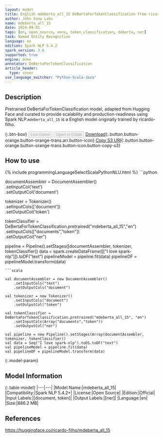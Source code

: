 ```yaml
---
layout: model
title: English mdeberta_all_15 DeBertaForTokenClassification from ricardo-filho
author: John Snow Labs
name: mdeberta_all_15
date: 2024-09-01
tags: [en, open_source, onnx, token_classification, deberta, ner]
task: Named Entity Recognition
language: en
edition: Spark NLP 5.4.2
spark_version: 3.0
supported: true
engine: onnx
annotator: DeBertaForTokenClassification
article_header:
  type: cover
use_language_switcher: "Python-Scala-Java"
---
```


## Description

Pretrained DeBertaForTokenClassification model, adapted from Hugging Face and curated to provide scalability and production-readiness using Spark NLP.`mdeberta_all_15` is a English model originally trained by ricardo-filho.

{:.btn-box}
<button class="button button-orange" disabled>Live Demo</button>
<button class="button button-orange" disabled>Open in Colab</button>
[Download](https://s3.amazonaws.com/auxdata.johnsnowlabs.com/public/models/mdeberta_all_15_en_5.4.2_3.0_1725197391174.zip){:.button.button-orange.button-orange-trans.arr.button-icon}
[Copy S3 URI](s3://auxdata.johnsnowlabs.com/public/models/mdeberta_all_15_en_5.4.2_3.0_1725197391174.zip){:.button.button-orange.button-orange-trans.button-icon.button-copy-s3}

## How to use



<div class="tabs-box" markdown="1">
{% include programmingLanguageSelectScalaPythonNLU.html %}
```python
     
documentAssembler = DocumentAssembler() \
    .setInputCol('text') \
    .setOutputCol('document')
    
tokenizer = Tokenizer() \
    .setInputCols(['document']) \
    .setOutputCol('token')

tokenClassifier  = DeBertaForTokenClassification.pretrained("mdeberta_all_15","en") \
     .setInputCols(["documents","token"]) \
     .setOutputCol("ner")

pipeline = Pipeline().setStages([documentAssembler, tokenizer, tokenClassifier])
data = spark.createDataFrame([["I love spark-nlp"]]).toDF("text")
pipelineModel = pipeline.fit(data)
pipelineDF = pipelineModel.transform(data)

```
```scala

val documentAssembler = new DocumentAssembler()
    .setInputCols("text")
    .setOutputCols("document")
    
val tokenizer = new Tokenizer()
    .setInputCols("document")
    .setOutputCol("token")

val tokenClassifier = DeBertaForTokenClassification.pretrained("mdeberta_all_15", "en")
    .setInputCols(Array("documents","token")) 
    .setOutputCol("ner") 
    
val pipeline = new Pipeline().setStages(Array(documentAssembler, tokenizer, tokenClassifier))
val data = Seq("I love spark-nlp").toDS.toDF("text")
val pipelineModel = pipeline.fit(data)
val pipelineDF = pipelineModel.transform(data)

```
</div>

{:.model-param}
## Model Information

{:.table-model}
|---|---|
|Model Name:|mdeberta_all_15|
|Compatibility:|Spark NLP 5.4.2+|
|License:|Open Source|
|Edition:|Official|
|Input Labels:|[document, token]|
|Output Labels:|[ner]|
|Language:|en|
|Size:|886.2 MB|

## References

https://huggingface.co/ricardo-filho/mdeberta_all_15